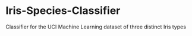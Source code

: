 # Iris-Species-Classifier
Classifier for the UCI Machine Learning dataset of three distinct Iris types
